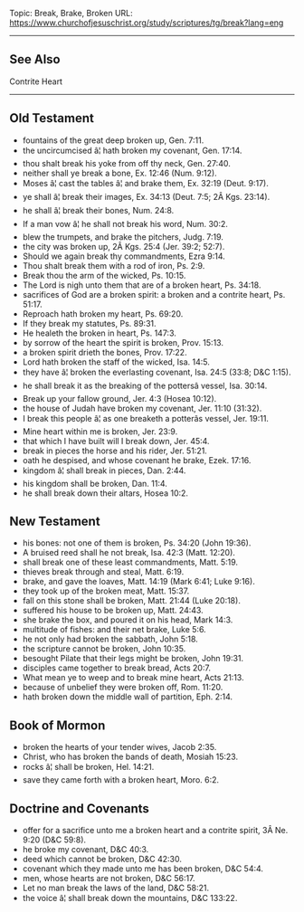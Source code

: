 Topic: Break, Brake, Broken
URL: https://www.churchofjesuschrist.org/study/scriptures/tg/break?lang=eng

---

## See Also

Contrite Heart

---

## Old Testament

- fountains of the great deep broken up, Gen. 7:11.
- the uncircumcised â¦ hath broken my covenant, Gen. 17:14.
- thou shalt break his yoke from off thy neck, Gen. 27:40.
- neither shall ye break a bone, Ex. 12:46 (Num. 9:12).
- Moses â¦ cast the tables â¦ and brake them, Ex. 32:19 (Deut. 9:17).
- ye shall â¦ break their images, Ex. 34:13 (Deut. 7:5; 2Â Kgs. 23:14).
- he shall â¦ break their bones, Num. 24:8.
- If a man vow â¦ he shall not break his word, Num. 30:2.
- blew the trumpets, and brake the pitchers, Judg. 7:19.
- the city was broken up, 2Â Kgs. 25:4 (Jer. 39:2; 52:7).
- Should we again break thy commandments, Ezra 9:14.
- Thou shalt break them with a rod of iron, Ps. 2:9.
- Break thou the arm of the wicked, Ps. 10:15.
- The Lord is nigh unto them that are of a broken heart, Ps. 34:18.
- sacrifices of God are a broken spirit: a broken and a contrite heart, Ps. 51:17.
- Reproach hath broken my heart, Ps. 69:20.
- If they break my statutes, Ps. 89:31.
- He healeth the broken in heart, Ps. 147:3.
- by sorrow of the heart the spirit is broken, Prov. 15:13.
- a broken spirit drieth the bones, Prov. 17:22.
- Lord hath broken the staff of the wicked, Isa. 14:5.
- they have â¦ broken the everlasting covenant, Isa. 24:5 (33:8; D&C 1:15).
- he shall break it as the breaking of the pottersâ vessel, Isa. 30:14.
- Break up your fallow ground, Jer. 4:3 (Hosea 10:12).
- the house of Judah have broken my covenant, Jer. 11:10 (31:32).
- I break this people â¦ as one breaketh a potterâs vessel, Jer. 19:11.
- Mine heart within me is broken, Jer. 23:9.
- that which I have built will I break down, Jer. 45:4.
- break in pieces the horse and his rider, Jer. 51:21.
- oath he despised, and whose covenant he brake, Ezek. 17:16.
- kingdom â¦ shall break in pieces, Dan. 2:44.
- his kingdom shall be broken, Dan. 11:4.
- he shall break down their altars, Hosea 10:2.

## New Testament

- his bones: not one of them is broken, Ps. 34:20 (John 19:36).
- A bruised reed shall he not break, Isa. 42:3 (Matt. 12:20).
- shall break one of these least commandments, Matt. 5:19.
- thieves break through and steal, Matt. 6:19.
- brake, and gave the loaves, Matt. 14:19 (Mark 6:41; Luke 9:16).
- they took up of the broken meat, Matt. 15:37.
- fall on this stone shall be broken, Matt. 21:44 (Luke 20:18).
- suffered his house to be broken up, Matt. 24:43.
- she brake the box, and poured it on his head, Mark 14:3.
- multitude of fishes: and their net brake, Luke 5:6.
- he not only had broken the sabbath, John 5:18.
- the scripture cannot be broken, John 10:35.
- besought Pilate that their legs might be broken, John 19:31.
- disciples came together to break bread, Acts 20:7.
- What mean ye to weep and to break mine heart, Acts 21:13.
- because of unbelief they were broken off, Rom. 11:20.
- hath broken down the middle wall of partition, Eph. 2:14.

## Book of Mormon

- broken the hearts of your tender wives, Jacob 2:35.
- Christ, who has broken the bands of death, Mosiah 15:23.
- rocks â¦ shall be broken, Hel. 14:21.
- save they came forth with a broken heart, Moro. 6:2.

## Doctrine and Covenants

- offer for a sacrifice unto me a broken heart and a contrite spirit, 3Â Ne. 9:20 (D&C 59:8).
- he broke my covenant, D&C 40:3.
- deed which cannot be broken, D&C 42:30.
- covenant which they made unto me has been broken, D&C 54:4.
- men, whose hearts are not broken, D&C 56:17.
- Let no man break the laws of the land, D&C 58:21.
- the voice â¦ shall break down the mountains, D&C 133:22.

